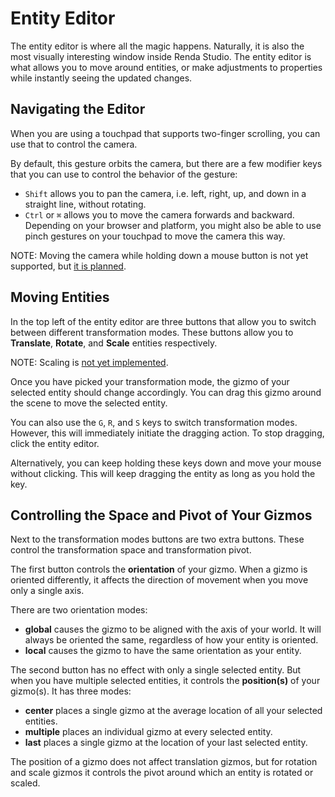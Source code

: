 # Entity Editor

The entity editor is where all the magic happens. Naturally, it is also the most
visually interesting window inside Renda Studio. The entity editor is what
allows you to move around entities, or make adjustments to properties while
instantly seeing the updated changes.

## Navigating the Editor

When you are using a touchpad that supports two-finger scrolling, you can use
that to control the camera.

By default, this gesture orbits the camera, but there are a few modifier keys
that you can use to control the behavior of the gesture:

- `Shift` allows you to pan the camera, i.e. left, right, up, and down in a
  straight line, without rotating.
- `Ctrl` or `⌘` allows you to move the camera forwards and backward. Depending
  on your browser and platform, you might also be able to use pinch gestures on
  your touchpad to move the camera this way.

NOTE: Moving the camera while holding down a mouse button is not yet supported,
but [it is planned](https://github.com/rendajs/Renda/issues/544).

## Moving Entities

In the top left of the entity editor are three buttons that allow you to switch
between different transformation modes. These buttons allow you to
**Translate**, **Rotate**, and **Scale** entities respectively.

NOTE: Scaling is
[not yet implemented](https://github.com/rendajs/Renda/issues/351).

Once you have picked your transformation mode, the gizmo of your selected entity
should change accordingly. You can drag this gizmo around the scene to move the
selected entity.

You can also use the `G`, `R`, and `S` keys to switch transformation modes.
However, this will immediately initiate the dragging action. To stop dragging,
click the entity editor.

Alternatively, you can keep holding these keys down and move your mouse without
clicking. This will keep dragging the entity as long as you hold the key.

## Controlling the Space and Pivot of Your Gizmos

Next to the transformation modes buttons are two extra buttons. These control
the transformation space and transformation pivot.

The first button controls the **orientation** of your gizmo. When a gizmo is
oriented differently, it affects the direction of movement when you move only a
single axis.

There are two orientation modes:

- **global** causes the gizmo to be aligned with the axis of your world. It will
  always be oriented the same, regardless of how your entity is oriented.
- **local** causes the gizmo to have the same orientation as your entity.

The second button has no effect with only a single selected entity. But when you
have multiple selected entities, it controls the **position(s)** of your
gizmo(s). It has three modes:

- **center** places a single gizmo at the average location of all your selected
  entities.
- **multiple** places an individual gizmo at every selected entity.
- **last** places a single gizmo at the location of your last selected entity.

The position of a gizmo does not affect translation gizmos, but for rotation and
scale gizmos it controls the pivot around which an entity is rotated or scaled.
